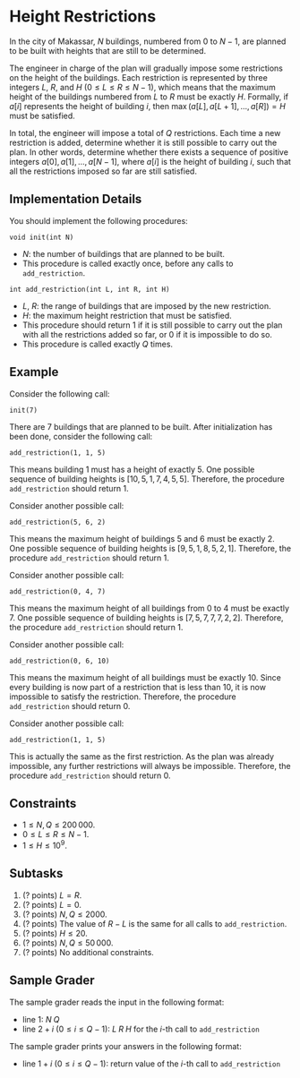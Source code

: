 # Height Restrictions

In the city of Makassar, $N$ buildings, numbered from $0$ to $N - 1$, are planned to be built with heights that are still to be determined.

The engineer in charge of the plan will gradually impose some restrictions on the height of the buildings.
Each restriction is represented by three integers $L$, $R$, and $H$ ($0 \le L \le R \le N - 1$), which means that the maximum height of the buildings numbered from $L$ to $R$ must be exactly $H$.
Formally, if $a[i]$ represents the height of building $i$, then $\max(a[L], a[L + 1], \ldots, a[R]) = H$ must be satisfied.

In total, the engineer will impose a total of $Q$ restrictions.
Each time a new restriction is added, determine whether it is still possible to carry out the plan.
In other words, determine whether there exists a sequence of positive integers $a[0], a[1], \ldots, a[N - 1]$, where $a[i]$ is the height of building $i$, such that all the restrictions imposed so far are still satisfied.

## Implementation Details

You should implement the following procedures:

```
void init(int N)
```

* $N$: the number of buildings that are planned to be built.
* This procedure is called exactly once, before any calls to `add_restriction`.

```
int add_restriction(int L, int R, int H)
```

* $L$, $R$: the range of buildings that are imposed by the new restriction.
* $H$: the maximum height restriction that must be satisfied.
* This procedure should return $1$ if it is still possible to carry out the plan with all the restrictions added so far, or $0$ if it is impossible to do so.
* This procedure is called exactly $Q$ times.

## Example

Consider the following call:

```
init(7)
```

There are $7$ buildings that are planned to be built.
After initialization has been done, consider the following call:

```
add_restriction(1, 1, 5)
```

This means building $1$ must has a height of exactly $5$.
One possible sequence of building heights is $[10, 5, 1, 7, 4, 5, 5]$.
Therefore, the procedure `add_restriction` should return $1$.

Consider another possible call:

```
add_restriction(5, 6, 2)
```

This means the maximum height of buildings $5$ and $6$ must be exactly $2$.
One possible sequence of building heights is $[9, 5, 1, 8, 5, 2, 1]$.
Therefore, the procedure `add_restriction` should return $1$.

Consider another possible call:

```
add_restriction(0, 4, 7)
```

This means the maximum height of all buildings from $0$ to $4$ must be exactly $7$.
One possible sequence of building heights is $[7, 5, 7, 7, 7, 2, 2]$.
Therefore, the procedure `add_restriction` should return $1$.

Consider another possible call:

```
add_restriction(0, 6, 10)
```

This means the maximum height of all buildings must be exactly $10$.
Since every building is now part of a restriction that is less than $10$, it is now impossible to satisfy the restriction.
Therefore, the procedure `add_restriction` should return $0$.

Consider another possible call:

```
add_restriction(1, 1, 5)
```

This is actually the same as the first restriction.
As the plan was already impossible, any further restrictions will always be impossible.
Therefore, the procedure `add_restriction` should return $0$.

## Constraints

* $1 \le N, Q \le 200\,000$.
* $0 \le L \le R \le N - 1$.
* $1 \le H \le 10^9$.

## Subtasks

1. (? points) $L = R$.
1. (? points) $L = 0$.
1. (? points) $N, Q \le 2000$.
1. (? points) The value of $R - L$ is the same for all calls to `add_restriction`.
1. (? points) $H \le 20$.
1. (? points) $N, Q \le 50\,000$.
1. (? points) No additional constraints.

## Sample Grader

The sample grader reads the input in the following format:

* line $1$: $N \; Q$
* line $2 + i$ ($0 \le i \le Q - 1$): $L \; R \; H$ for the $i$-th call to `add_restriction`

The sample grader prints your answers in the following format:

* line $1 + i$ ($0 \le i \le Q - 1$): return value of the $i$-th call to `add_restriction`
